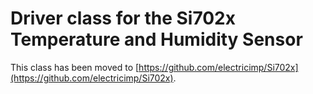 # Driver class for the Si702x Temperature and Humidity Sensor

This class has been moved to [https://github.com/electricimp/Si702x](https://github.com/electricimp/Si702x).
